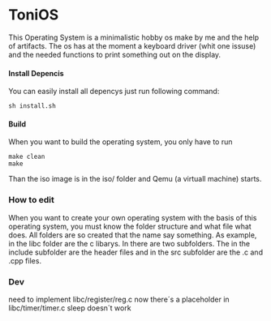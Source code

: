 # ToniOS
This Operating System is a minimalistic hobby os make by me and the help of artifacts.
The os has at the moment a keyboard driver (whit one issuse) and the needed functions to print something out on the display.

#### Install Depencis
You can easily install all depencys just run following command:

    sh install.sh
 #### Build
 When you want to build the operating system, you only have to run
 

    make clean
    make
Than the iso image is in the iso/ folder and Qemu (a virtuall machine) starts.

### How to edit
When you want to create your own operating system with the basis of this operating system, you must know the folder structure and what file what does.
All folders are so created that the name say something.
As example, in the libc folder are the c libarys. In there are two subfolders. The in the include subfolder are the header files and in the src subfolder are the .c and .cpp files.

### Dev

need to implement libc/register/reg.c now there´s a placeholder
in libc/timer/timer.c sleep doesn´t work
